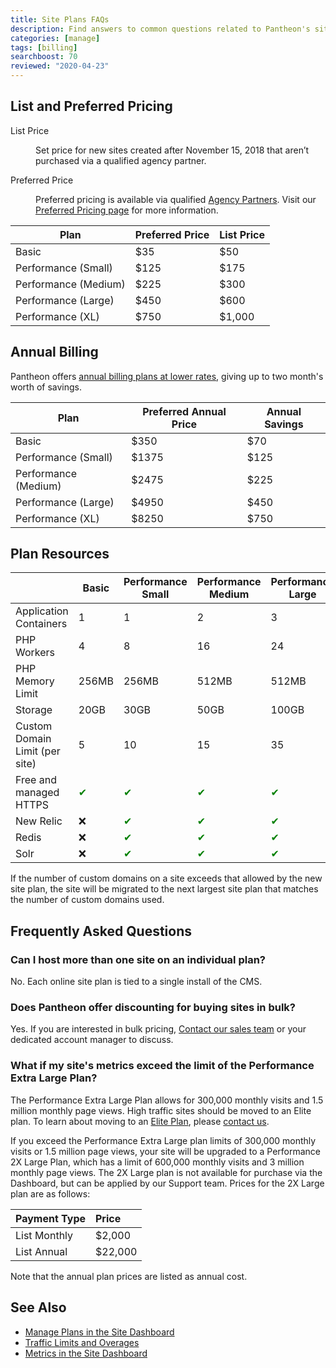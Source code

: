 ```yaml
---
title: Site Plans FAQs
description: Find answers to common questions related to Pantheon's site plans.
categories: [manage]
tags: [billing]
searchboost: 70
reviewed: "2020-04-23"
---
```


## List and Preferred Pricing

<dl>

<dt class="noglossary">List Price</dt>

<dd>

Set price for new sites created after November 15, 2018 that aren’t purchased via a qualified agency partner.

</dd>

<dt class="noglossary">Preferred Price</dt>

<dd>

Preferred pricing is available via qualified [Agency Partners](https://pantheon.io/plans/partner-program?docs). Visit our [Preferred Pricing page](https://pantheon.io/plans/agency-preferred-pricing) for more information.

</dd>

</dl>

| Plan                 | Preferred Price | List Price  |
| -------------------- | --------------- | ----------- |
| Basic                | $35             | $50         |
| Performance (Small)  | $125            | $175        |
| Performance (Medium) | $225            | $300        |
| Performance (Large)  | $450            | $600        |
| Performance (XL)     | $750            | $1,000      |

## Annual Billing

Pantheon offers [annual billing plans at lower rates](/annual-billing), giving up to two month's worth of savings.

| Plan                 | Preferred Annual Price | Annual Savings  |
| -------------------- | ---------------------- | --------------- |
| Basic                | $350                   | $70             |
| Performance (Small)  | $1375                  | $125            |
| Performance (Medium) | $2475                  | $225            |
| Performance (Large)  | $4950                  | $450            |
| Performance (XL)     | $8250                  | $750            |

## Plan Resources

|                        | Basic        | Performance Small |  Performance Medium  | Performance Large | Performance Extra Large |
| ---------------------- | ------------ | ----------------- | -------------------- | ----------------- | ----------------------- |
| Application Containers |      1       | 1                 |       2              | 3                 | 4                       |
| PHP Workers            |      4       | 8                 |       16             | 24                | 32                      |
| PHP Memory Limit       |    256MB     | 256MB             |       512MB          | 512MB             | 512MB                   |
| Storage                |     20GB     | 30GB              |       50GB           | 100GB             | 200GB                   |
| Custom Domain Limit (per site) <Popover content="For details, see <a href='/docs/domains/#custom-domains'>Domains and Redirects</a>." />   | 5 | 10 | 15 | 35 | 70 |
| Free and managed HTTPS <Popover content="For details, see <a href='/docs/https/'>HTTPS on Pantheon's Global CDN</a>." />                   | <span style="color:green">✔</span> | <span style="color:green">✔</span> | <span style="color:green">✔</span> | <span style="color:green">✔</span> | <span style="color:green">✔</span> |
| New Relic <Popover content="For details, see <a href='/docs/new-relic/'>New Relic APM Pro</a>." />                                         | ❌ | <span style="color:green">✔</span> | <span style="color:green">✔</span> | <span style="color:green">✔</span> | <span style="color:green">✔</span> |
| Redis <Popover content="For details, see <a href='/docs/redis/'>Installing Redis on Drupal or WordPress</a>." />                           | ❌ | <span style="color:green">✔</span> | <span style="color:green">✔</span> | <span style="color:green">✔</span> | <span style="color:green">✔</span> |
| Solr <Popover content="For details, see <a href='/docs/solr/'>Apache Solr on Pantheon</a>." />                                             | ❌ | <span style="color:green">✔</span> | <span style="color:green">✔</span> | <span style="color:green">✔</span> | <span style="color:green">✔</span> |

<Alert title="Note" type="info">

If the number of custom domains on a site exceeds that allowed by the new site plan, the site will be migrated to the next largest site plan that matches the number of custom domains used.

</Alert>

## Frequently Asked Questions

### Can I host more than one site on an individual plan?

No. Each online site plan is tied to a single install of the CMS.

### Does Pantheon offer discounting for buying sites in bulk?

Yes. If you are interested in bulk pricing, [Contact our sales team](https://pantheon.io/contact-us?docsplanFAQ) or your dedicated account manager to discuss.

### What if my site's metrics exceed the limit of the Performance Extra Large Plan?

The Performance Extra Large Plan allows for 300,000 monthly visits and 1.5 million monthly page views. High traffic sites should be moved to an Elite plan. To learn about moving to an [Elite Plan](https://pantheon.io/plans/elite?docsplanFAQ), please [contact us](https://pantheon.io/contact-us?docsplanFAQ).

If you exceed the Performance Extra Large plan limits of 300,000 monthly visits or 1.5 million page views, your site will be upgraded to a Performance 2X Large Plan, which has a limit of 600,000 monthly visits and 3 million monthly page views. The 2X Large plan is not available for purchase via the Dashboard, but can be applied by our Support team. Prices for the 2X Large plan are as follows:

| Payment Type      | Price            |
|:----------------- |:---------------- |
| List Monthly      |  $2,000          |
| List Annual       |  $22,000         |

Note that the annual plan prices are listed as annual cost.

## See Also

- [Manage Plans in the Site Dashboard](/site-plan)
- [Traffic Limits and Overages](/traffic-limits)
- [Metrics in the Site Dashboard](/metrics)

